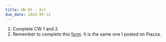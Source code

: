 ```yaml
---
title: HW 05 - Art
due_date: 2024-09-12
---
```


1. Complete CW 1 and 2.
2. Remember to complete this [form](https://forms.gle/ad11AgwafnLnjU397). It is the same one I posted on Piazza.
